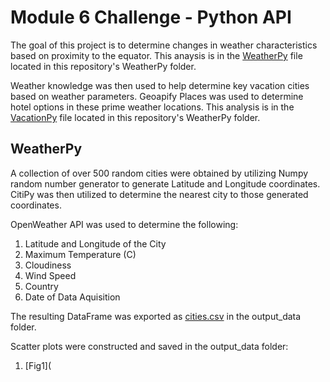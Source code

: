 # Module 6 Challenge - Python API

The goal of this project is to determine changes in weather characteristics based on proximity to the equator.  This anaysis is in the [WeatherPy](WeatherPy\WeaterPy.ipynb) file located in this repository's WeatherPy folder.  

Weather knowledge was then used to help determine key vacation cities based on weather parameters.  Geoapify Places was used to determine hotel options in these prime weather locations.  This analysis is in the [VacationPy](WeatherPy\VacationPy.ipynb) file located in this repository's WeatherPy folder.

## WeatherPy
A collection of over 500 random cities were obtained by utilizing Numpy random number generator to generate Latitude and Longitude coordinates.  CitiPy was then utilized to determine the nearest city to those generated coordinates.  

OpenWeather API was used to determine the following:
  1. Latitude and Longitude of the City
  2. Maximum Temperature (C)
  3. Cloudiness
  4. Wind Speed
  5. Country
  6. Date of Data Aquisition

The resulting DataFrame was exported as [cities.csv](WeatherPy\output_data\cities.csv) in the output_data folder.

Scatter plots were constructed and saved in the output_data folder:
  1. [Fig1](
